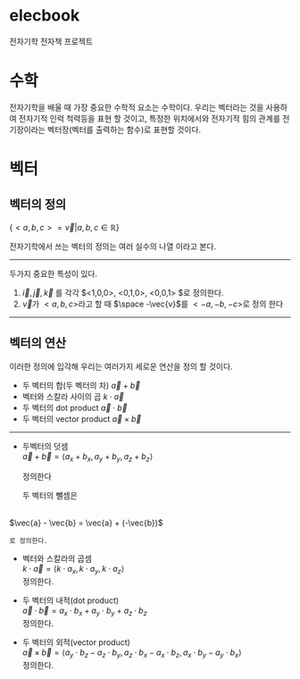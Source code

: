 # elecbook

전자기학 전자책 프로젝트

# 수학

전자기학을 배울 때 가장 중요한 수학적 요소는
수학이다. 우리는 벡터라는 것을 사용하여 전자기적 인력 척력등을 표현 할 것이고, 특정한 위치에서와 전자기적 힘의 관계를 전기장이라는 벡터장(벡터를 출력하는 함수)로 표현할 것이다.

# 벡터
## 벡터의 정의

$\{ {<a,b,c> = \vec{v} | a,b,c \in \mathbb{R}} \}$

전자기학에서 쓰는 벡터의 정의는 여러 실수의 나열 이라고 본다.

---

두가지 중요한 특성이 있다.

1. $\vec{i}, \vec{j}, \vec{k}$ 를 각각 $<1,0,0>, <0,1,0>, <0,0,1> $로 정의한다.
2. $\vec{v}$가 $<a,b,c>$라고 할 때 $\space -\vec{v}$를 $<-a,-b,-c>$로 정의 한다

---
## 벡터의 연산 
이러한 정의에 입각해 우리는 여러가지 세로운 연산을 정의 할 것이다.

- 두 벡터의 합(두 벡터의 차)
  $\vec{a} + \vec{b}$
- 벡터와 스칼라 사이의 곱
  $k \cdot \vec{a}$
- 두 벡터의 dot product
  $\vec{a} \cdot \vec{b}$
- 두 벡터의 vector product
  $\vec{a} \times \vec{b}$
***
* 두벡터의 덧셈
    <br>
    $\vec{a} + \vec{b} = \langle a_x + b_x, a_y + b_y, a_z + b_z \rangle$

    정의한다

    두 벡터의 뺄셈은 
<br>
    $\vec{a} - \vec{b} = \vec{a} + (-\vec{b})$

    로 정의한다.

* 벡터와 스칼라의 곱셈
    <br>
    $k \cdot \vec{a} = \langle k \cdot a_x, k \cdot a_y, k \cdot a_z \rangle$
    <br>
    정의한다.

* 두 벡터의 내적(dot product)
    <br>
    $\vec{a} \cdot \vec{b} = a_x \cdot b_x + a_y \cdot b_y + a_z \cdot b_z$
    <br>
    정의한다.

* 두 벡터의 외적(vector product)
    <br>
    $\vec{a} \times \vec{b} = \langle a_y \cdot b_z - a_z \cdot b_y, a_z \cdot b_x - a_x \cdot b_z, a_x \cdot b_y - a_y \cdot b_x \rangle$
    <br>
    정의한다.